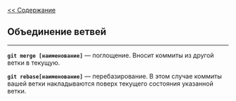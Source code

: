 [<< Содержание](./readme.md)

## **Объединение ветвей**
----

**`git merge [наименование]`** — поглощение. Вносит коммиты из другой ветки в текущую.

**`git rebase[наименование]`** — перебазирование. В этом случае коммиты вашей ветки накладываются поверх текущего состояния указанной ветки.